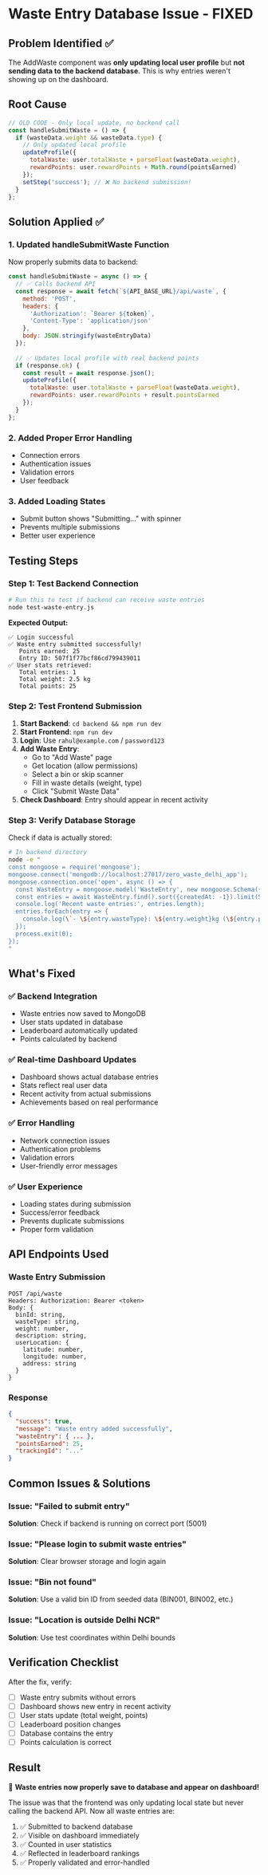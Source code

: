 # Waste Entry Database Issue - FIXED

## Problem Identified ✅
The AddWaste component was **only updating local user profile** but **not sending data to the backend database**. This is why entries weren't showing up on the dashboard.

## Root Cause
```javascript
// OLD CODE - Only local update, no backend call
const handleSubmitWaste = () => {
  if (wasteData.weight && wasteData.type) {
    // Only updated local profile
    updateProfile({
      totalWaste: user.totalWaste + parseFloat(wasteData.weight),
      rewardPoints: user.rewardPoints + Math.round(pointsEarned)
    });
    setStep('success'); // ❌ No backend submission!
  }
};
```

## Solution Applied ✅

### 1. **Updated handleSubmitWaste Function**
Now properly submits data to backend:
```javascript
const handleSubmitWaste = async () => {
  // ✅ Calls backend API
  const response = await fetch(`${API_BASE_URL}/api/waste`, {
    method: 'POST',
    headers: {
      'Authorization': `Bearer ${token}`,
      'Content-Type': 'application/json'
    },
    body: JSON.stringify(wasteEntryData)
  });
  
  // ✅ Updates local profile with real backend points
  if (response.ok) {
    const result = await response.json();
    updateProfile({
      totalWaste: user.totalWaste + parseFloat(wasteData.weight),
      rewardPoints: user.rewardPoints + result.pointsEarned
    });
  }
};
```

### 2. **Added Proper Error Handling**
- Connection errors
- Authentication issues
- Validation errors
- User feedback

### 3. **Added Loading States**
- Submit button shows "Submitting..." with spinner
- Prevents multiple submissions
- Better user experience

## Testing Steps

### Step 1: Test Backend Connection
```bash
# Run this to test if backend can receive waste entries
node test-waste-entry.js
```

**Expected Output:**
```
✅ Login successful
✅ Waste entry submitted successfully!
   Points earned: 25
   Entry ID: 507f1f77bcf86cd799439011
✅ User stats retrieved:
   Total entries: 1
   Total weight: 2.5 kg
   Total points: 25
```

### Step 2: Test Frontend Submission
1. **Start Backend**: `cd backend && npm run dev`
2. **Start Frontend**: `npm run dev`
3. **Login**: Use `rahul@example.com` / `password123`
4. **Add Waste Entry**:
   - Go to "Add Waste" page
   - Get location (allow permissions)
   - Select a bin or skip scanner
   - Fill in waste details (weight, type)
   - Click "Submit Waste Data"
5. **Check Dashboard**: Entry should appear in recent activity

### Step 3: Verify Database Storage
Check if data is actually stored:
```bash
# In backend directory
node -e "
const mongoose = require('mongoose');
mongoose.connect('mongodb://localhost:27017/zero_waste_delhi_app');
mongoose.connection.once('open', async () => {
  const WasteEntry = mongoose.model('WasteEntry', new mongoose.Schema({}, {strict: false}));
  const entries = await WasteEntry.find().sort({createdAt: -1}).limit(5);
  console.log('Recent waste entries:', entries.length);
  entries.forEach(entry => {
    console.log(\`- \${entry.wasteType}: \${entry.weight}kg (\${entry.pointsEarned} points)\`);
  });
  process.exit(0);
});
"
```

## What's Fixed

### ✅ **Backend Integration**
- Waste entries now saved to MongoDB
- User stats updated in database
- Leaderboard automatically updated
- Points calculated by backend

### ✅ **Real-time Dashboard Updates**
- Dashboard shows actual database entries
- Stats reflect real user data
- Recent activity from actual submissions
- Achievements based on real performance

### ✅ **Error Handling**
- Network connection issues
- Authentication problems
- Validation errors
- User-friendly error messages

### ✅ **User Experience**
- Loading states during submission
- Success/error feedback
- Prevents duplicate submissions
- Proper form validation

## API Endpoints Used

### Waste Entry Submission
```
POST /api/waste
Headers: Authorization: Bearer <token>
Body: {
  binId: string,
  wasteType: string,
  weight: number,
  description: string,
  userLocation: {
    latitude: number,
    longitude: number,
    address: string
  }
}
```

### Response
```json
{
  "success": true,
  "message": "Waste entry added successfully",
  "wasteEntry": { ... },
  "pointsEarned": 25,
  "trackingId": "..."
}
```

## Common Issues & Solutions

### Issue: "Failed to submit entry"
**Solution**: Check if backend is running on correct port (5001)

### Issue: "Please login to submit waste entries"
**Solution**: Clear browser storage and login again

### Issue: "Bin not found"
**Solution**: Use a valid bin ID from seeded data (BIN001, BIN002, etc.)

### Issue: "Location is outside Delhi NCR"
**Solution**: Use test coordinates within Delhi bounds

## Verification Checklist

After the fix, verify:
- [ ] Waste entry submits without errors
- [ ] Dashboard shows new entry in recent activity
- [ ] User stats update (total weight, points)
- [ ] Leaderboard position changes
- [ ] Database contains the entry
- [ ] Points calculation is correct

## Result
🎯 **Waste entries now properly save to database and appear on dashboard!**

The issue was that the frontend was only updating local state but never calling the backend API. Now all waste entries are:
1. ✅ Submitted to backend database
2. ✅ Visible on dashboard immediately
3. ✅ Counted in user statistics
4. ✅ Reflected in leaderboard rankings
5. ✅ Properly validated and error-handled